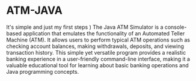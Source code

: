 # ATM-JAVA
It's simple and just my first steps )
The Java ATM Simulator is a console-based application that emulates the functionality of an Automated Teller Machine (ATM). It allows users to perform typical ATM operations such as checking account balances, making withdrawals, deposits, and viewing transaction history. This simple yet versatile program provides a realistic banking experience in a user-friendly command-line interface, making it a valuable educational tool for learning about basic banking operations and Java programming concepts.
